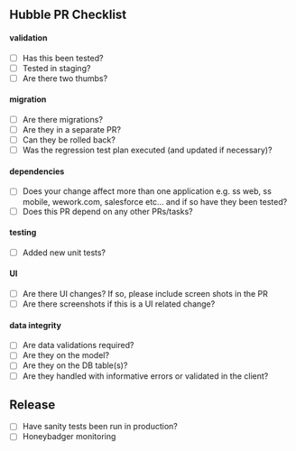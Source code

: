 ## Hubble PR Checklist

#### validation
- [ ] Has this been tested?
- [ ] Tested in staging?
- [ ] Are there two thumbs?

#### migration
- [ ] Are there migrations?
- [ ] Are they in a separate PR?
- [ ] Can they be rolled back?
- [ ] Was the regression test plan executed (and updated if necessary)?

#### dependencies
- [ ] Does your change affect more than one application e.g. ss web, ss mobile, wework.com, salesforce etc… and if so have they been tested?
- [ ] Does this PR depend on any other PRs/tasks?

#### testing
- [ ] Added new unit tests?

#### UI
- [ ] Are there UI changes? If so, please include screen shots in the PR
- [ ] Are there screenshots if this is a UI related change?

#### data integrity
- [ ] Are data validations required?
- [ ] Are they on the model?
- [ ] Are they on the DB table(s)?
- [ ] Are they handled with informative errors or validated in the client?

## Release

- [ ] Have sanity tests been run in production?
- [ ] Honeybadger monitoring
